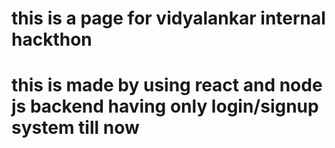 # this is a page for vidyalankar internal hackthon
# this is made by using   react and node js backend having only login/signup system till now
